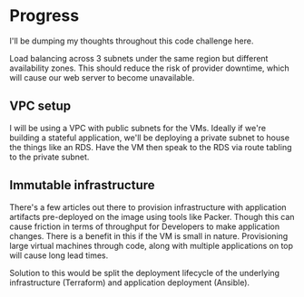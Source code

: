# Progress

I'll be dumping my thoughts throughout this code challenge here.

Load balancing across 3 subnets under the same region but different availability zones. This should reduce the risk of provider downtime, which will cause our web server to become unavailable.

## VPC setup

I will be using a VPC with public subnets for the VMs. Ideally if we're building a stateful application, we'll be deploying a private subnet to house the things like an RDS. Have the VM then speak to the RDS via route tabling to the private subnet.

## Immutable infrastructure

There's a few articles out there to provision infrastructure with application artifacts pre-deployed on the image using tools like Packer. Though this can cause friction in terms of throughput for Developers to make application changes. There is a benefit in this if the VM is small in nature. Provisioning large virtual machines through code, along with multiple applications on top will cause long lead times.

Solution to this would be split the deployment lifecycle of the underlying infrastructure (Terraform) and application deployment (Ansible).
